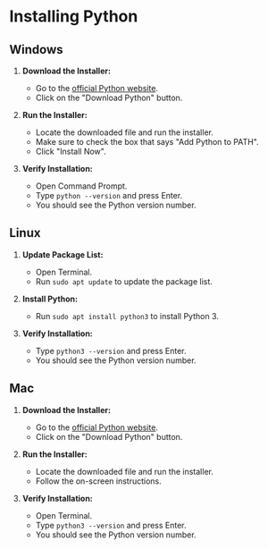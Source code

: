 # Installing Python

## Windows

1. **Download the Installer:**
    - Go to the [official Python website](https://www.python.org/downloads/).
    - Click on the "Download Python" button.

2. **Run the Installer:**
    - Locate the downloaded file and run the installer.
    - Make sure to check the box that says "Add Python to PATH".
    - Click "Install Now".

3. **Verify Installation:**
    - Open Command Prompt.
    - Type `python --version` and press Enter.
    - You should see the Python version number.

## Linux

1. **Update Package List:**
    - Open Terminal.
    - Run `sudo apt update` to update the package list.

2. **Install Python:**
    - Run `sudo apt install python3` to install Python 3.

3. **Verify Installation:**
    - Type `python3 --version` and press Enter.
    - You should see the Python version number.

## Mac

1. **Download the Installer:**
    - Go to the [official Python website](https://www.python.org/downloads/).
    - Click on the "Download Python" button.

2. **Run the Installer:**
    - Locate the downloaded file and run the installer.
    - Follow the on-screen instructions.

3. **Verify Installation:**
    - Open Terminal.
    - Type `python3 --version` and press Enter.
    - You should see the Python version number.
